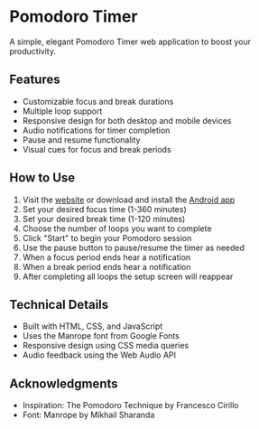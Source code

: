 # Pomodoro Timer

A simple, elegant Pomodoro Timer web application to boost your productivity.

## Features

- Customizable focus and break durations
- Multiple loop support
- Responsive design for both desktop and mobile devices
- Audio notifications for timer completion
- Pause and resume functionality
- Visual cues for focus and break periods

## How to Use

1. Visit the [website](anuragmmer.github.io/pomodoro) or download and install the [Android app](https://github.com/anuragmmer/pomodoro/raw/main/assets/android/anuragmmer.pomodoro.v.1.0.apk)
2. Set your desired focus time (1-360 minutes)
3. Set your desired break time (1-120 minutes)
4. Choose the number of loops you want to complete
5. Click "Start" to begin your Pomodoro session
6. Use the pause button to pause/resume the timer as needed
7. When a focus period ends hear a notification
8. When a break period ends hear a notification
9. After completing all loops the setup screen will reappear

## Technical Details

- Built with HTML, CSS, and JavaScript
- Uses the Manrope font from Google Fonts
- Responsive design using CSS media queries
- Audio feedback using the Web Audio API

## Acknowledgments

- Inspiration: The Pomodoro Technique by Francesco Cirillo
- Font: Manrope by Mikhail Sharanda
